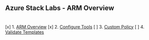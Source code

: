 ## Azure Stack Labs - ARM Overview

#
[x] 1. [ARM Overview](/ARM%20Overview/README.md)
[x] 2. [Configure Tools](/Configure%20Tools/README.md)
[ ] 3. [Custom Policy](/Custom%20Policy/README.md)
[ ] 4. [Validate Templates](/Validate%20Templates/README.md)

